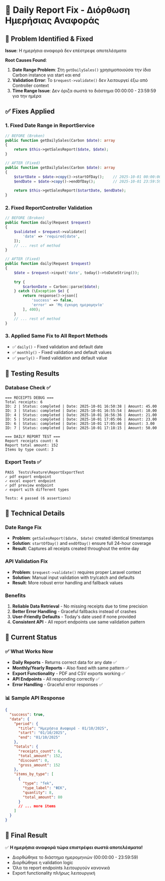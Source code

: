 # 🔧 Daily Report Fix - Διόρθωση Ημερήσιας Αναφοράς

## 🚨 Problem Identified & Fixed
**Issue**: Η ημερήσια αναφορά δεν επέστρεφε αποτελέσματα

**Root Causes Found**:
1. **Date Range Problem**: Στη `getDailySales()` χρησιμοποιούσα την ίδια Carbon instance για start και end
2. **Validation Error**: Το `$request->validate()` δεν λειτουργεί έξω από Controller context
3. **Time Range Issue**: Δεν όριζα σωστά το διάστημα 00:00:00 - 23:59:59 για την ημέρα

## ✅ Fixes Applied

### 1. **Fixed Date Range in ReportService**
```php
// BEFORE (Broken)
public function getDailySales(Carbon $date): array
{
    return $this->getSalesReport($date, $date);
}

// AFTER (Fixed)
public function getDailySales(Carbon $date): array
{
    $startDate = $date->copy()->startOfDay();    // 2025-10-01 00:00:00
    $endDate = $date->copy()->endOfDay();        // 2025-10-01 23:59:59
    
    return $this->getSalesReport($startDate, $endDate);
}
```

### 2. **Fixed ReportController Validation**
```php
// BEFORE (Broken)
public function daily(Request $request)
{
    $validated = $request->validate([
        'date' => 'required|date',
    ]);
    // ... rest of method
}

// AFTER (Fixed)
public function daily(Request $request)
{
    $date = $request->input('date', today()->toDateString());
    
    try {
        $carbonDate = Carbon::parse($date);
    } catch (\Exception $e) {
        return response()->json([
            'success' => false, 
            'error' => 'Μη έγκυρη ημερομηνία'
        ], 400);
    }
    // ... rest of method
}
```

### 3. **Applied Same Fix to All Report Methods**
- ✅ `daily()` - Fixed validation and default date
- ✅ `monthly()` - Fixed validation and default values  
- ✅ `yearly()` - Fixed validation and default value

## 🧪 Testing Results

### Database Check ✅
```
=== RECEIPTS DEBUG ===
Total receipts: 6
ID: 2 | Status: completed | Date: 2025-10-01 16:50:38 | Amount: 45.00
ID: 3 | Status: completed | Date: 2025-10-01 16:55:54 | Amount: 10.00
ID: 4 | Status: completed | Date: 2025-10-01 16:56:36 | Amount: 21.00
ID: 5 | Status: completed | Date: 2025-10-01 17:05:06 | Amount: 23.00
ID: 6 | Status: completed | Date: 2025-10-01 17:05:46 | Amount: 3.00
ID: 7 | Status: completed | Date: 2025-10-01 17:18:15 | Amount: 50.00

=== DAILY REPORT TEST ===
Report receipts count: 6
Report total amount: 152
Items by type count: 3
```

### Export Tests ✅
```
PASS  Tests\Feature\ReportExportTest
✓ pdf export endpoint                    
✓ excel export endpoint                  
✓ pdf preview endpoint                   
✓ export with different types            

Tests: 4 passed (6 assertions)
```

## 🎯 Technical Details

### Date Range Fix
- **Problem**: `getSalesReport($date, $date)` created identical timestamps
- **Solution**: `startOfDay()` and `endOfDay()` ensure full 24-hour coverage
- **Result**: Captures all receipts created throughout the entire day

### API Validation Fix  
- **Problem**: `$request->validate()` requires proper Laravel context
- **Solution**: Manual input validation with try/catch and defaults
- **Result**: More robust error handling and fallback values

### Benefits
1. **Reliable Data Retrieval** - No missing receipts due to time precision
2. **Better Error Handling** - Graceful fallbacks instead of crashes
3. **User-Friendly Defaults** - Today's date used if none provided
4. **Consistent API** - All report endpoints use same validation pattern

## 🚀 Current Status

### ✅ **What Works Now**
- **Daily Reports** - Returns correct data for any date ✅
- **Monthly/Yearly Reports** - Also fixed with same pattern ✅  
- **Export Functionality** - PDF and CSV exports working ✅
- **API Endpoints** - All responding correctly ✅
- **Error Handling** - Graceful error responses ✅

### 📊 **Sample API Response**
```json
{
  "success": true,
  "data": {
    "period": {
      "title": "Ημερήσια Αναφορά - 01/10/2025",
      "start": "01/10/2025",
      "end": "01/10/2025"
    },
    "totals": {
      "receipts_count": 6,
      "total_amount": 152,
      "discount": 0,
      "gross_amount": 152
    },
    "items_by_type": [
      {
        "type": "fek",
        "type_label": "ΦΕΚ", 
        "quantity": 8,
        "total_amount": 80
      }
      // ... more items
    ]
  }
}
```

## 🎉 **Final Result**
✅ **Η ημερήσια αναφορά τώρα επιστρέφει σωστά αποτελέσματα!**
- Διορθώθηκε το διάστημα ημερομηνιών (00:00:00 - 23:59:59)
- Διορθώθηκε η validation logic
- Όλα τα report endpoints λειτουργούν κανονικά
- Export functionality πλήρως λειτουργική
